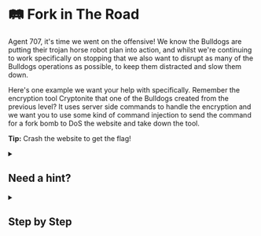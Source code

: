 # 🛤 Fork in The Road

Agent 707, it's time we went on the offensive! We know the Bulldogs are putting their trojan horse robot plan into action, and whilst we're continuing to work specifically on stopping that we also want to disrupt as many of the Bulldogs operations as possible, to keep them distracted and slow them down.

Here's one example we want your help with specifically. Remember the encryption tool Cryptonite that one of the Bulldogs created from the previous level? It uses server side commands to handle the encryption and we want you to use some kind of command injection to send the command for a fork bomb to DoS the website and take down the tool.

**Tip:** Crash the website to get the flag!

<details><summary>

## Need a hint?</summary>

> 💡 Hint: Have a search on how to execute a fork bomb. Once you have the command, you should know several methods by now on how to execute a command on the target.

</details>

<details><summary>

## Step by Step</summary>

- Type `cryptonite -n;:(){:|:&};:`
- The flag should appear

`flag: JmBPQ02gIZBuV1feD6xG`

</details>

